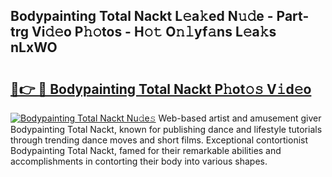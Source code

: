 ## Bodypainting Total Nackt L𝚎a𝚔ed N𝚞𝚍e - Part-trg Vi𝚍𝚎o P𝚑𝚘tos - H𝚘𝚝 O𝚗𝚕yf𝚊ns L𝚎a𝚔s nLxWO

# <h2><a href="http://kf324n8.oniu.top/?m=Bodypainting+Total+Nackt">🔗👉 🔴 Bodypainting Total Nackt P𝚑ot𝚘𝚜 V𝚒d𝚎o</a></h2>

[![Bodypainting Total Nackt Nu𝚍e𝚜](https://i.imgur.com/0qMVB7G.gif)](http://kf324n8.oniu.top/?m=Bodypainting+Total+Nackt)
Web-based artist and amusement giver Bodypainting Total Nackt, known for publishing dance and lifestyle tutorials through trending dance moves and short films. Exceptional contortionist Bodypainting Total Nackt, famed for their remarkable abilities and accomplishments in contorting their body into various shapes.  
